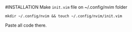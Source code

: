 #INSTALLATION
Make `init.vim` file on ~/.config/nvim folder
```
mkdir ~/.config/nvim && touch ~/.config/nvim/init.vim
```
Paste all code there.
